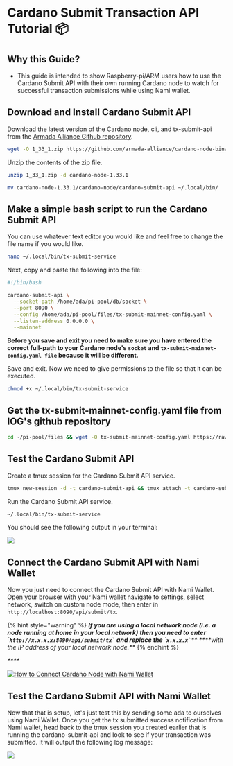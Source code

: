 # Cardano Submit Transaction API Tutorial 📦

## Why this Guide?

* This guide is intended to show Raspberry-pi/ARM users how to use the Cardano Submit API with their own running Cardano node to watch for successful transaction submissions while using Nami wallet.

## Download and Install Cardano Submit API

Download the latest version of the Cardano node, cli, and tx-submit-api from the [Armada Alliance Github repository](https://github.com/armada-alliance/cardano-node-binaries).

```bash
wget -O 1_33_1.zip https://github.com/armada-alliance/cardano-node-binaries/blob/main/static-binaries/1_33_1.zip?raw=true
```

Unzip the contents of the zip file.

```bash
unzip 1_33_1.zip -d cardano-node-1.33.1
```

```bash
mv cardano-node-1.33.1/cardano-node/cardano-submit-api ~/.local/bin/
```

## Make a simple bash script to run the Cardano Submit API

You can use whatever text editor you would like and feel free to change the file name if you would like.

```bash
nano ~/.local/bin/tx-submit-service
```

Next, copy and paste the following into the file:

```bash
#!/bin/bash

cardano-submit-api \
  --socket-path /home/ada/pi-pool/db/socket \
  --port 8090 \
  --config /home/ada/pi-pool/files/tx-submit-mainnet-config.yaml \
  --listen-address 0.0.0.0 \
  --mainnet
```

**Before you save and exit you need to make sure you have entered the correct full-path to your Cardano node's `socket` and `tx-submit-mainnet-config.yaml file` because it will be different.**

Save and exit. Now we need to give permissions to the file so that it can be executed.

```bash
chmod +x ~/.local/bin/tx-submit-service
```

## Get the tx-submit-mainnet-config.yaml file from IOG's github repository

```bash
cd ~/pi-pool/files && wget -O tx-submit-mainnet-config.yaml https://raw.githubusercontent.com/input-output-hk/cardano-node/master/cardano-submit-api/config/tx-submit-mainnet-config.yaml
```

## Test the Cardano Submit API

Create a tmux session for the Cardano Submit API service.

```bash
tmux new-session -d -t cardano-submit-api && tmux attach -t cardano-submit-api
```

Run the Cardano Submit API service.

```bash
~/.local/bin/tx-submit-service
```

You should see the following output in your terminal:

![](https://raw.githubusercontent.com/armada-alliance/assets/gh-pages/cardano-submit-api.png)

## Connect the Cardano Submit API with Nami Wallet

Now you just need to connect the Cardano Submit API with Nami Wallet. Open your browser with your Nami wallet navigate to settings, select network, switch on custom node mode, then enter in `http://localhost:8090/api/submit/tx`.

{% hint style="warning" %}
_**If you are using a local network node (i.e. a node running at home in your local network) then you need to enter \`****`` http://x.x.x.x:8090/api/submit/tx` ``**** ****and replace the \`****`` x.x.x.x` ``**** ****with the IP address of your local network node.**_
{% endhint %}

_****_

[![How to Connect Cardano Node with Nami Wallet](https://res.cloudinary.com/marcomontalbano/image/upload/v1643225455/video\_to\_markdown/images/youtube--23SDU4dcJr0-c05b58ac6eb4c4700831b2b3070cd403.jpg)](https://youtu.be/23SDU4dcJr0)

## Test the Cardano Submit API with Nami Wallet

Now that that is setup, let's just test this by sending some ada to ourselves using Nami Wallet. Once you get the tx submitted success notification from Nami wallet, head back to the tmux session you created earlier that is running the cardano-submit-api and look to see if your transaction was submitted. It will output the following log message:

![](https://raw.githubusercontent.com/armada-alliance/assets/gh-pages/tx-submit-success.png)
